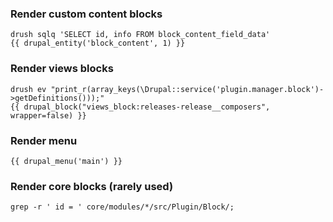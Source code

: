 ### Render custom content blocks
```
drush sqlq 'SELECT id, info FROM block_content_field_data'
{{ drupal_entity('block_content', 1) }}
```

### Render views blocks
```
drush ev "print_r(array_keys(\Drupal::service('plugin.manager.block')->getDefinitions()));"
{{ drupal_block("views_block:releases-release__composers", wrapper=false) }}
```

### Render menu
```
{{ drupal_menu('main') }}
```

### Render core blocks (rarely used)
```
grep -r ' id = ' core/modules/*/src/Plugin/Block/; 
```
